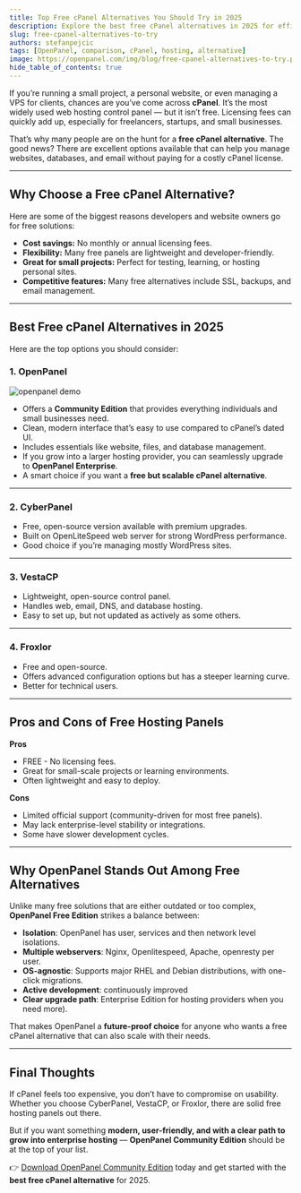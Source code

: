 ```yaml
---
title: Top Free cPanel Alternatives You Should Try in 2025
description: Explore the best free cPanel alternatives in 2025 for efficient, cost-free web hosting management.
slug: free-cpanel-alternatives-to-try
authors: stefanpejcic
tags: [OpenPanel, comparison, cPanel, hosting, alternative]
image: https://openpanel.com/img/blog/free-cpanel-alternatives-to-try.png
hide_table_of_contents: true
---
```


If you’re running a small project, a personal website, or even managing a VPS for clients, chances are you’ve come across **cPanel**. It’s the most widely used web hosting control panel — but it isn’t free. Licensing fees can quickly add up, especially for freelancers, startups, and small businesses.

That’s why many people are on the hunt for a **free cPanel alternative**. The good news? There are excellent options available that can help you manage websites, databases, and email without paying for a costly cPanel license.

---

## Why Choose a Free cPanel Alternative?

Here are some of the biggest reasons developers and website owners go for free solutions:

* **Cost savings:** No monthly or annual licensing fees.
* **Flexibility:** Many free panels are lightweight and developer-friendly.
* **Great for small projects:** Perfect for testing, learning, or hosting personal sites.
* **Competitive features:** Many free alternatives include SSL, backups, and email management.

---

## Best Free cPanel Alternatives in 2025

Here are the top options you should consider:

### 1. **OpenPanel**

![openpanel demo](https://i.postimg.cc/ZJtHVSW-v/slika.png)

* Offers a **Community Edition** that provides everything individuals and small businesses need.
* Clean, modern interface that’s easy to use compared to cPanel’s dated UI.
* Includes essentials like website, files, and database management.
* If you grow into a larger hosting provider, you can seamlessly upgrade to **OpenPanel Enterprise**.
* A smart choice if you want a **free but scalable cPanel alternative**.

---

### 2. **CyberPanel**

* Free, open-source version available with premium upgrades.
* Built on OpenLiteSpeed web server for strong WordPress performance.
* Good choice if you’re managing mostly WordPress sites.


---

### 3. **VestaCP**

* Lightweight, open-source control panel.
* Handles web, email, DNS, and database hosting.
* Easy to set up, but not updated as actively as some others.

---

### 4. **Froxlor**

* Free and open-source.
* Offers advanced configuration options but has a steeper learning curve.
* Better for technical users.

---

## Pros and Cons of Free Hosting Panels

**Pros**

* FREE - No licensing fees.
* Great for small-scale projects or learning environments.
* Often lightweight and easy to deploy.

**Cons**

* Limited official support (community-driven for most free panels).
* May lack enterprise-level stability or integrations.
* Some have slower development cycles.

---

## Why OpenPanel Stands Out Among Free Alternatives

Unlike many free solutions that are either outdated or too complex, **OpenPanel Free Edition** strikes a balance between:

* **Isolation**: OpenPanel has user, services and then network level isolations.
* **Multiple webservers**: Nginx, Openlitespeed, Apache, openresty per user.
* **OS-agnostic**: Supports major RHEL and Debian distributions, with one-click migrations.
* **Active development**: continuously improved
* **Clear upgrade path**: Enterprise Edition for hosting providers when you need more).

That makes OpenPanel a **future-proof choice** for anyone who wants a free cPanel alternative that can also scale with their needs.

---

## Final Thoughts

If cPanel feels too expensive, you don’t have to compromise on usability. Whether you choose CyberPanel, VestaCP, or Froxlor, there are solid free hosting panels out there.

But if you want something **modern, user-friendly, and with a clear path to grow into enterprise hosting** — **OpenPanel Community Edition** should be at the top of your list.

👉 [Download OpenPanel Community Edition](https://openpanel.com/install) today and get started with the **best free cPanel alternative** for 2025.
